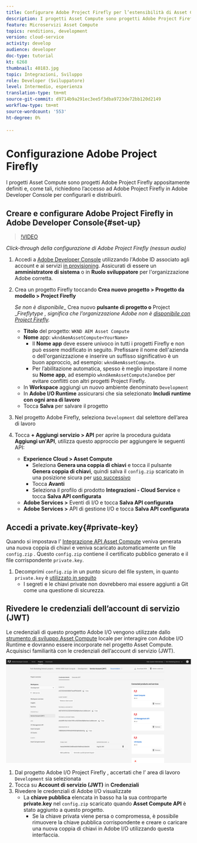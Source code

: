 ```yaml
---
title: Configurare Adobe Project Firefly per l’estensibilità di Asset Compute
description: I progetti Asset Compute sono progetti Adobe Project Firefly appositamente definiti e, come tali, richiedono l’accesso ad Adobe Project Firefly in Adobe Developer Console per configurarli e distribuirli.
feature: Microservizi Asset Compute
topics: renditions, development
version: cloud-service
activity: develop
audience: developer
doc-type: tutorial
kt: 6268
thumbnail: 40183.jpg
topic: Integrazioni, Sviluppo
role: Developer (Sviluppatore)
level: Intermedio, esperienza
translation-type: tm+mt
source-git-commit: d9714b9a291ec3ee5f3dba9723de72bb120d2149
workflow-type: tm+mt
source-wordcount: '553'
ht-degree: 0%

---
```



# Configurazione Adobe Project Firefly

I progetti Asset Compute sono progetti Adobe Project Firefly appositamente definiti e, come tali, richiedono l’accesso ad Adobe Project Firefly in Adobe Developer Console per configurarli e distribuirli.

## Creare e configurare Adobe Project Firefly in Adobe Developer Console{#set-up}

>[!VIDEO](https://video.tv.adobe.com/v/40183/?quality=12&learn=on)

_Click-through della configurazione di Adobe Project Firefly (nessun audio)_

1. Accedi a [Adobe Developer Console](https://console.adobe.io) utilizzando l&#39;Adobe ID associato agli account e ai servizi [in provisioning](./accounts-and-services.md). Assicurati di essere un __amministratore di sistema__ o in __Ruolo sviluppatore__ per l&#39;organizzazione Adobe corretta.
1. Crea un progetto Firefly toccando __Crea nuovo progetto > Progetto da modello > Project Firefly__

   _Se non è disponibile__ Crea nuovo __pulsante di progetto o__ Project __Fireflytype , significa che l’organizzazione Adobe non è  [disponibile con Project Firefly](#request-adobe-project-firefly)._

   + __Titolo__ del progetto:  `WKND AEM Asset Compute`
   + __Nome__ app:  `wkndAemAssetCompute<YourName>`
      + Il __Nome app__ deve essere univoco in tutti i progetti Firefly e non può essere modificato in seguito. Prefissare il nome dell&#39;azienda o dell&#39;organizzazione e inserire un suffisso significativo è un buon approccio, ad esempio: `wkndAemAssetCompute`.
      + Per l’abilitazione automatica, spesso è meglio impostare il nome su __Nome app__, ad esempio `wkndAemAssetComputeJaneDoe` per evitare conflitti con altri progetti Project Firefly.
   + In __Workspace__ aggiungi un nuovo ambiente denominato `Development`
   + In __Adobe I/O Runtime__ assicurarsi che sia selezionato __Includi runtime con ogni area di lavoro__
   + Tocca __Salva__ per salvare il progetto
1. Nel progetto Adobe Firefly, seleziona `Development` dal selettore dell’area di lavoro
1. Tocca __+ Aggiungi servizio > API__ per aprire la procedura guidata __Aggiungi un&#39;API__, utilizza questo approccio per aggiungere le seguenti API:

   + __Experience Cloud > Asset Compute__
      + Seleziona __Genera una coppia di chiavi__ e tocca il pulsante __Genera coppia di chiavi__, quindi salva il `config.zip` scaricato in una posizione sicura per [uso successivo](#private-key)
      + Tocca __Avanti__
      + Seleziona il profilo di prodotto __Integrazioni - Cloud Service__ e tocca __Salva API configurata__
   + __Adobe Services >__ Eventi di I/O e tocca  __Salva API configurata__
   + __Adobe Services >__ API di gestione I/O e tocca  __Salva API configurata__

## Accedi a private.key{#private-key}

Quando si impostava l’ [Integrazione API Asset Compute](#set-up) veniva generata una nuova coppia di chiavi e veniva scaricato automaticamente un file `config.zip` . Questo `config.zip` contiene il certificato pubblico generato e il file corrispondente `private.key`.

1. Decomprimi `config.zip` in un punto sicuro del file system, in quanto `private.key` è [utilizzato in seguito](../develop/environment-variables.md)
   + I segreti e le chiavi private non dovrebbero mai essere aggiunti a Git come una questione di sicurezza.

## Rivedere le credenziali dell’account di servizio (JWT)

Le credenziali di questo progetto Adobe I/O vengono utilizzate dallo [strumento di sviluppo Asset Compute](../develop/development-tool.md) locale per interagire con Adobe I/O Runtime e dovranno essere incorporate nel progetto Asset Compute. Acquisisci familiarità con le credenziali dell’account di servizio (JWT).

![Credenziali account di Adobe Developer Service](./assets/firefly/service-account.png)

1. Dal progetto Adobe I/O Project Firefly , accertati che l’ area di lavoro `Development` sia selezionata
1. Tocca su __Account di servizio (JWT)__ in __Credenziali__
1. Rivedere le credenziali di Adobe I/O visualizzate
   + La __chiave pubblica__ elencata in basso ha la sua controparte __private.key__ nel `config.zip` scaricato quando __Asset Compute API__ è stato aggiunto a questo progetto.
      + Se la chiave privata viene persa o compromessa, è possibile rimuovere la chiave pubblica corrispondente e creare o caricare una nuova coppia di chiavi in Adobe I/O utilizzando questa interfaccia.
